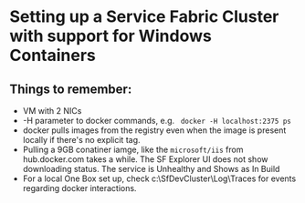 # Setting up a Service Fabric Cluster with support for Windows Containers

## Things to remember:

* VM with 2 NICs
* -H parameter to docker commands, e.g. ``` docker -H localhost:2375 ps```
* docker pulls images from the registry even when the image is present locally if there's no explicit tag.
* Pulling a 9GB conatiner iamge, like the ```microsoft/iis``` from hub.docker.com takes a while. The SF Explorer UI does not show downloading status. The service is Unhealthy and Shows as In Build
* For a local One Box set up, check c:\SfDevCluster\Log\Traces for events regarding docker interactions.
 